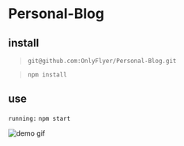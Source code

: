 # Personal-Blog

## install

> `git@github.com:OnlyFlyer/Personal-Blog.git`

> `npm install`

## use

`running:` `npm start`

![demo gif]('./1.gif')
